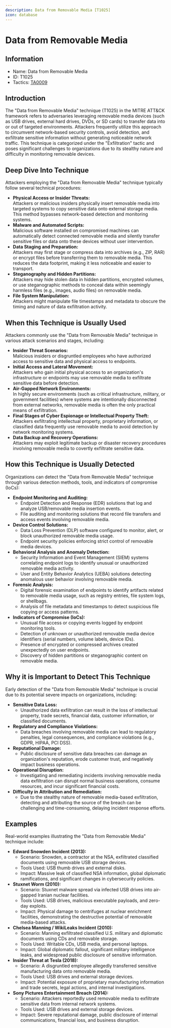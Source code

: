 ```yaml
---
description: Data from Removable Media [T1025]
icon: database
---
```


# Data from Removable Media

## Information

* Name: Data from Removable Media
* ID: T1025
* Tactics: [TA0009](./)

## Introduction

The "Data from Removable Media" technique (T1025) in the MITRE ATT\&CK framework refers to adversaries leveraging removable media devices (such as USB drives, external hard drives, DVDs, or SD cards) to transfer data into or out of targeted environments. Attackers frequently utilize this approach to circumvent network-based security controls, avoid detection, and exfiltrate sensitive information without generating noticeable network traffic. This technique is categorized under the "Exfiltration" tactic and poses significant challenges to organizations due to its stealthy nature and difficulty in monitoring removable devices.

## Deep Dive Into Technique

Attackers employing the "Data from Removable Media" technique typically follow several technical procedures:

* **Physical Access or Insider Threats:**\
  Attackers or malicious insiders physically insert removable media into targeted systems to copy sensitive data onto external storage media. This method bypasses network-based detection and monitoring systems.
* **Malware and Automated Scripts:**\
  Malicious software installed on compromised machines can automatically detect connected removable media and silently transfer sensitive files or data onto these devices without user intervention.
* **Data Staging and Preparation:**\
  Attackers may first stage or compress data into archives (e.g., ZIP, RAR) or encrypt files before transferring them to removable media. This reduces the data footprint, making it less noticeable and easier to transport.
* **Steganography and Hidden Partitions:**\
  Attackers may hide stolen data in hidden partitions, encrypted volumes, or use steganographic methods to conceal data within seemingly harmless files (e.g., images, audio files) on removable media.
* **File System Manipulation:**\
  Attackers might manipulate file timestamps and metadata to obscure the timing and nature of data exfiltration activity.

## When this Technique is Usually Used

Attackers commonly use the "Data from Removable Media" technique in various attack scenarios and stages, including:

* **Insider Threat Scenarios:**\
  Malicious insiders or disgruntled employees who have authorized access to sensitive data and physical access to endpoints.
* **Initial Access and Lateral Movement:**\
  Attackers who gain initial physical access to an organization's infrastructure or endpoints may use removable media to exfiltrate sensitive data before detection.
* **Air-Gapped Network Environments:**\
  In highly secure environments (such as critical infrastructure, military, or government facilities) where systems are intentionally disconnected from external networks, removable media is often the only practical means of exfiltration.
* **Final Stages of Cyber Espionage or Intellectual Property Theft:**\
  Attackers exfiltrating intellectual property, proprietary information, or classified data frequently use removable media to avoid detection by network monitoring systems.
* **Data Backup and Recovery Operations:**\
  Attackers may exploit legitimate backup or disaster recovery procedures involving removable media to covertly exfiltrate sensitive data.

## How this Technique is Usually Detected

Organizations can detect the "Data from Removable Media" technique through various detection methods, tools, and indicators of compromise (IoCs):

* **Endpoint Monitoring and Auditing:**
  * Endpoint Detection and Response (EDR) solutions that log and analyze USB/removable media insertion events.
  * File auditing and monitoring solutions that record file transfers and access events involving removable media.
* **Device Control Solutions:**
  * Data Loss Prevention (DLP) software configured to monitor, alert, or block unauthorized removable media usage.
  * Endpoint security policies enforcing strict control of removable media devices.
* **Behavioral Analysis and Anomaly Detection:**
  * Security Information and Event Management (SIEM) systems correlating endpoint logs to identify unusual or unauthorized removable media activity.
  * User and Entity Behavior Analytics (UEBA) solutions detecting anomalous user behavior involving removable media.
* **Forensic Analysis:**
  * Digital forensic examination of endpoints to identify artifacts related to removable media usage, such as registry entries, file system logs, or shellbags.
  * Analysis of file metadata and timestamps to detect suspicious file copying or access patterns.
* **Indicators of Compromise (IoCs):**
  * Unusual file access or copying events logged by endpoint monitoring tools.
  * Detection of unknown or unauthorized removable media device identifiers (serial numbers, volume labels, device IDs).
  * Presence of encrypted or compressed archives created unexpectedly on user endpoints.
  * Discovery of hidden partitions or steganographic content on removable media.

## Why it is Important to Detect This Technique

Early detection of the "Data from Removable Media" technique is crucial due to its potential severe impacts on organizations, including:

* **Sensitive Data Loss:**
  * Unauthorized data exfiltration can result in the loss of intellectual property, trade secrets, financial data, customer information, or classified documents.
* **Regulatory and Compliance Violations:**
  * Data breaches involving removable media can lead to regulatory penalties, legal consequences, and compliance violations (e.g., GDPR, HIPAA, PCI DSS).
* **Reputational Damage:**
  * Public disclosure of sensitive data breaches can damage an organization's reputation, erode customer trust, and negatively impact business operations.
* **Operational Disruption:**
  * Investigating and remediating incidents involving removable media data exfiltration can disrupt normal business operations, consume resources, and incur significant financial costs.
* **Difficulty in Attribution and Remediation:**
  * Due to the stealthy nature of removable media-based exfiltration, detecting and attributing the source of the breach can be challenging and time-consuming, delaying incident response efforts.

## Examples

Real-world examples illustrating the "Data from Removable Media" technique include:

* **Edward Snowden Incident (2013):**
  * Scenario: Snowden, a contractor at the NSA, exfiltrated classified documents using removable USB storage devices.
  * Tools Used: USB thumb drives and external disks.
  * Impact: Massive leak of classified NSA information, global diplomatic ramifications, and significant changes in cybersecurity policies.
* **Stuxnet Worm (2010):**
  * Scenario: Stuxnet malware spread via infected USB drives into air-gapped Iranian nuclear facilities.
  * Tools Used: USB drives, malicious executable payloads, and zero-day exploits.
  * Impact: Physical damage to centrifuges at nuclear enrichment facilities, demonstrating the destructive potential of removable media-based attacks.
* **Chelsea Manning / WikiLeaks Incident (2010):**
  * Scenario: Manning exfiltrated classified U.S. military and diplomatic documents using CDs and removable storage.
  * Tools Used: Writable CDs, USB media, and personal laptops.
  * Impact: Global diplomatic fallout, significant military intelligence leaks, and widespread public disclosure of sensitive information.
* **Insider Threat at Tesla (2018):**
  * Scenario: A disgruntled employee allegedly transferred sensitive manufacturing data onto removable media.
  * Tools Used: USB drives and external storage devices.
  * Impact: Potential exposure of proprietary manufacturing information and trade secrets, legal actions, and internal investigations.
* **Sony Pictures Entertainment Breach (2014):**
  * Scenario: Attackers reportedly used removable media to exfiltrate sensitive data from internal network systems.
  * Tools Used: USB drives and external storage devices.
  * Impact: Severe reputational damage, public disclosure of internal communications, financial loss, and business disruption.
